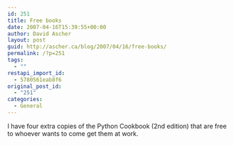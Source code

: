 ```yaml
---
id: 251
title: Free books
date: 2007-04-16T15:39:55+00:00
author: David Ascher
layout: post
guid: http://ascher.ca/blog/2007/04/16/free-books/
permalink: /?p=251
tags:
  - ""
restapi_import_id:
  - 5780561eab8f6
original_post_id:
  - "251"
categories:
  - General
---
```

I have four extra copies of the Python Cookbook (2nd edition) that are free to whoever wants to come get them at work.